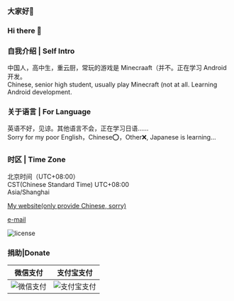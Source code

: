 ### 大家好👋
### Hi there 👋

### 自我介绍 | Self Intro
中国人，高中生，重云厨，常玩的游戏是 Minecraaft（并不。正在学习 Android 开发。  
Chinese, senior high student, usually play Minecraft (not at all. Learning Android development.

### 关于语言 | For Language
英语不好，见谅。其他语言不会，正在学习日语......  
Sorry for my poor English，Chinese⭕️，Other❌, Japanese is learning...

### 时区 | Time Zone
北京时间（UTC+08:00）  
CST(Chinese Standard Time) UTC+08:00  
Asia/Shanghai

[My website(only provide Chinese, sorry)](https://www.h-sr.cn)

[e-mail](mailto:haosiru@h-sr.cn)

![license](https://licensebuttons.net/i/l/by-sa/000000/ff/ff/ff/88x31.png)

### 捐助|Donate
|微信支付|支付宝支付|
|:-:|:-:|
|![微信支付][1]|![支付宝支付][2]|

  [1]: https://p0.meituan.net/csc/645ac7685c07d95a61ae37b0f5cc91d3126324.png
  [2]: https://p0.meituan.net/csc/f1ec4b2295e84b057fe76cafe4e94710124239.jpg
